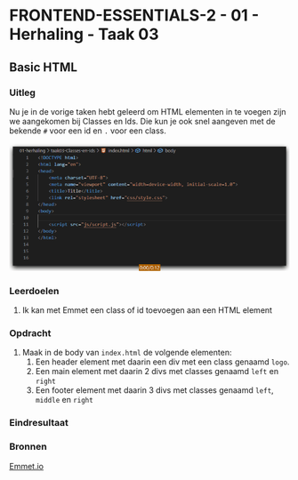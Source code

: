 # FRONTEND-ESSENTIALS-2 - 01 - Herhaling - Taak 03

## Basic HTML 

### Uitleg

Nu je in de vorige taken hebt geleerd om HTML elementen in te voegen zijn we aangekomen bij Classes en Ids. Die kun je ook snel aangeven met de bekende `#` voor een id en `.` voor een class.

![Emmet Classes en Ids invoegen](img/emmet-class-en-id.gif)

### Leerdoelen

1. Ik kan met Emmet een class of id toevoegen aan een HTML element

### Opdracht

1. Maak in de body van `index.html` de volgende elementen:
   1. Een header element met daarin een div met een class genaamd `logo`.
   2. Een main element met daarin 2 divs met classes genaamd `left` en `right`
   3. Een footer element met daarin 3 divs met classes genaamd `left`, `middle` en `right`
### Eindresultaat



### Bronnen

[Emmet.io](https://www.emmet.io/)